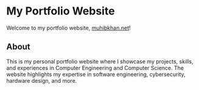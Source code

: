 # My Portfolio Website

Welcome to my portfolio website, [muhibkhan.net](https://muhibkhan.net)!

## About

This is my personal portfolio website where I showcase my projects, skills, and experiences in Computer Engineering and Computer Science. The website highlights my expertise in software engineering, cybersecurity, hardware design, and more.
